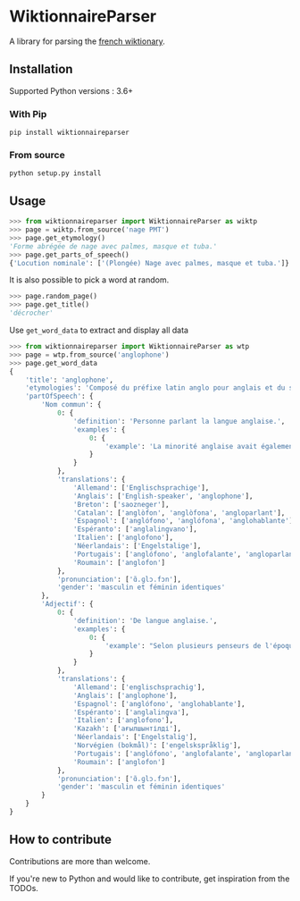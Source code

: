 # WiktionnaireParser

A library for parsing the [french wiktionary](https://fr.wiktionary.org).


## Installation

Supported Python versions : 3.6+

### With Pip

`pip install wiktionnaireparser`

### From source

`python setup.py install`


## Usage

```python
>>> from wiktionnaireparser import WiktionnaireParser as wiktp
>>> page = wiktp.from_source('nage PMT')
>>> page.get_etymology()
'Forme abrégée de nage avec palmes, masque et tuba.'
>>> page.get_parts_of_speech()
{'Locution nominale': ['(Plongée) Nage avec palmes, masque et tuba.']}
```

It is also possible to pick a word at random.

```python
>>> page.random_page()
>>> page.get_title()
'décrocher'
```

Use `get_word_data` to extract and display all data

```python
>>> from wiktionnaireparser import WiktionnaireParser as wtp
>>> page = wtp.from_source('anglophone')
>>> page.get_word_data
{
    'title': 'anglophone',
    'etymologies': 'Composé du préfixe latin anglo pour anglais et du suffixe -phone.',
    'partOfSpeech': {
        'Nom commun': {
            0: {
                'definition': 'Personne parlant la langue anglaise.',
                'examples': {
                    0: {
                        'example': 'La minorité anglaise avait également reçu, de façon encore plus discrète, une autre «\xa0protection\xa0»: le trésorier du Québec serait un anglophone, un anglophone choisi par les financiers. —\xa0(Laurent Laplante, Paul Berryman, 2000)'
                    }
                }
            },
            'translations': {
                'Allemand': ['Englischsprachige'],
                'Anglais': ['English-speaker', 'anglophone'],
                'Breton': ['saozneger'],
                'Catalan': ['anglòfon', 'anglòfona', 'angloparlant'],
                'Espagnol': ['anglófono', 'anglófona', 'anglohablante'],
                'Espéranto': ['anglalingvano'],
                'Italien': ['anglofono'],
                'Néerlandais': ['Engelstalige'],
                'Portugais': ['anglófono', 'anglofalante', 'angloparlante'],
                'Roumain': ['anglofon']
            },
            'pronunciation': ['ɑ̃.ɡlɔ.fɔn'],
            'gender': 'masculin et féminin identiques'
        },
        'Adjectif': {
            0: {
                'definition': 'De langue anglaise.',
                'examples': {
                    0: {
                        'example': "Selon plusieurs penseurs de l'époque, l'État québécois est le seul qui puisse rivaliser avec les grandes entreprises anglophones d'Amérique du Nord. —\xa0(Mathieu Bureau Meunier, Wake up mes bons amis!, Québec, Septentrion, 2019, p. 133.)"
                    }
                }
            },
            'translations': {
                'Allemand': ['englischsprachig'],
                'Anglais': ['anglophone'],
                'Espagnol': ['anglófono', 'anglohablante'],
                'Espéranto': ['anglalingva'],
                'Italien': ['anglofono'],
                'Kazakh': ['ағылшынтілді'],
                'Néerlandais': ['Engelstalig'],
                'Norvégien (bokmål)': ['engelskspråklig'],
                'Portugais': ['anglófono', 'anglofalante', 'angloparlante'],
                'Roumain': ['anglofon']
            },
            'pronunciation': ['ɑ̃.ɡlɔ.fɔn'],
            'gender': 'masculin et féminin identiques'
        }
    }
}
```

## How to contribute

Contributions are more than welcome.

If you're new to Python and would like to contribute, get inspiration from the TODOs.

